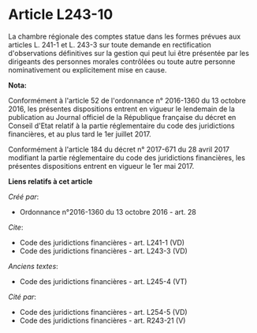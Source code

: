 # Article L243-10

La chambre régionale des comptes statue dans les formes prévues aux articles L. 241-1 et L. 243-3 sur toute demande en
rectification d'observations définitives sur la gestion qui peut lui être présentée par les dirigeants des personnes morales
contrôlées ou toute autre personne nominativement ou explicitement mise en cause.

**Nota:**

Conformément à l'article 52 de l'ordonnance n° 2016-1360 du 13 octobre 2016, les présentes dispositions entrent en vigueur le
lendemain de la publication au Journal officiel de la République française du décret en Conseil d'Etat relatif à la partie
réglementaire du code des juridictions financières, et au plus tard le 1er juillet 2017.

Conformément à l'article 184 du décret n° 2017-671 du 28 avril 2017 modifiant la partie réglementaire du code des
juridictions financières, les présentes dispositions entrent en vigueur le 1er mai 2017.

**Liens relatifs à cet article**

_Créé par_:

  - Ordonnance n°2016-1360 du 13 octobre 2016 - art. 28

_Cite_:

  - Code des juridictions financières - art. L241-1 (VD)
  - Code des juridictions financières - art. L243-3 (VD)

_Anciens textes_:

  - Code des juridictions financières - art. L245-4 (VT)

_Cité par_:

  - Code des juridictions financières - art. L254-5 (VD)
  - Code des juridictions financières - art. R243-21 (V)

